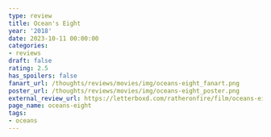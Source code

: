 ```yaml
---
type: review
title: Ocean's Eight
year: '2018'
date: 2023-10-11 00:00:00
categories:
- reviews
draft: false
rating: 2.5
has_spoilers: false
fanart_url: /thoughts/reviews/movies/img/oceans-eight_fanart.png
poster_url: /thoughts/reviews/movies/img/oceans-eight_poster.png
external_review_url: https://letterboxd.com/ratheronfire/film/oceans-eight/
page_name: oceans-eight
tags:
- oceans
---
```


